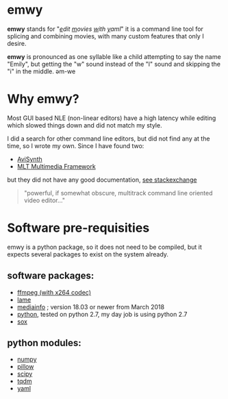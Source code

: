 # emwy

**emwy** stands for "*<u>e</u>dit <u>m</u>ovies <u>w</u>ith <u>y</u>aml*" it is a command line tool for splicing and combining movies, with many custom features that only I desire.

**emwy** is pronounced as one syllable like a child attempting to say the name "Emily", but getting the "w" sound instead of the "l" sound and skipping the "i" in the middle. &#477;m-we


# Why emwy?

Most GUI based NLE (non-linear editors) have a high latency while editing which slowed things down and did not match my style.

I did a search for other command line editors, but did not find any at the time, so I wrote my own. Since I have found two:

* [AviSynth](http://avisynth.nl/index.php/Main_Page)
* [MLT Multimedia Framework](https://www.mltframework.org/)

but they did not have any good documentation,
[see stackexchange](https://video.stackexchange.com/questions/7459/)

>  "powerful, if somewhat obscure, multitrack command line oriented video editor…"

# Software pre-requisities

emwy is a python package, so it does not need to be compiled,
but it expects several packages to exist on the system already.

## software packages:
* [ffmpeg (with x264 codec)](https://www.ffmpeg.org)
* [lame](http://lame.sourceforge.net)
* [mediainfo](https://mediaarea.net/MediaInfo) ; version 18.03 or newer from March 2018
* [python](https://python.org), tested on python 2.7, my day job is using python 2.7
* [sox](http://sox.sourceforge.net)

## python modules:
* [numpy](https://www.numpy.org)
* [pillow](https://pillow.readthedocs.io)
* [scipy](https://www.scipy.org)
* [tqdm](https://github.com/tqdm/tqdm)
* [yaml](https://pyyaml.org)
